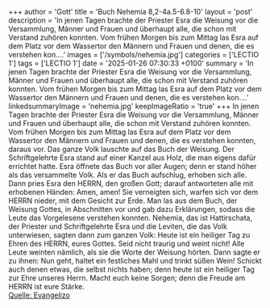 +++
author = 'Gott'
title = 'Buch Nehemia 8,2-4a.5-6.8-10'
layout = 'post'
description = 'In jenen Tagen brachte der Priester Esra die Weisung vor die Versammlung, Männer und Frauen und überhaupt alle, die schon mit Verstand zuhören konnten. Vom frühen Morgen bis zum Mittag las Esra auf dem Platz vor dem Wassertor den Männern und Frauen und denen, die es verstehen kon....'
images = ['/symbols/nehemia.jpg']
categories = ['LECTIO 1']
tags = ['LECTIO 1']
date = '2025-01-26 07:30:33 +0100'
summary = 'In jenen Tagen brachte der Priester Esra die Weisung vor die Versammlung, Männer und Frauen und überhaupt alle, die schon mit Verstand zuhören konnten. Vom frühen Morgen bis zum Mittag las Esra auf dem Platz vor dem Wassertor den Männern und Frauen und denen, die es verstehen kon....'
linkedsummaryImage = 'nehemia.jpg'
keepImageRatio = 'true'
+++
In jenen Tagen brachte der Priester Esra die Weisung vor die Versammlung, Männer und Frauen und überhaupt alle, die schon mit Verstand zuhören konnten.
Vom frühen Morgen bis zum Mittag las Esra auf dem Platz vor dem Wassertor den Männern und Frauen und denen, die es verstehen konnten, daraus vor.<!--more--> Das ganze Volk lauschte auf das Buch der Weisung.
Der Schriftgelehrte Esra stand auf einer Kanzel aus Holz, die man eigens dafür errichtet hatte.
Esra öffnete das Buch vor aller Augen; denn er stand höher als das versammelte Volk. Als er das Buch aufschlug, erhoben sich alle.
Dann pries Esra den HERRN, den großen Gott; darauf antworteten alle mit erhobenen Händen: Amen, amen! Sie verneigten sich, warfen sich vor dem HERRN nieder, mit dem Gesicht zur Erde.
Man las aus dem Buch, der Weisung Gottes, in Abschnitten vor und gab dazu Erklärungen, sodass die Leute das Vorgelesene verstehen konnten.
Nehemia, das ist Hattirschata, der Priester und Schriftgelehrte Esra und die Leviten, die das Volk unterwiesen, sagten dann zum ganzen Volk: Heute ist ein heiliger Tag zu Ehren des HERRN, eures Gottes. Seid nicht traurig und weint nicht! Alle Leute weinten nämlich, als sie die Worte der Weisung hörten.
Dann sagte er zu ihnen: Nun geht, haltet ein festliches Mahl und trinkt süßen Wein! Schickt auch denen etwas, die selbst nichts haben; denn heute ist ein heiliger Tag zur Ehre unseres Herrn. Macht euch keine Sorgen; denn die Freude am HERRN ist eure Stärke.<br> [Quelle: Evangelizo](https://evangeliumtagfuertag.org/DE/gospel)